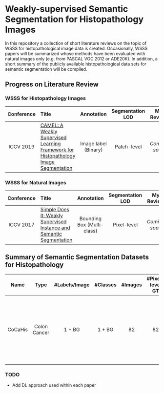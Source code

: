 # Weakly-supervised Semantic Segmentation for Histopathology Images

In this repository a collection of short literature reviews on the topic of WSSS for histopathological image data is created.
Occasionally, WSSS papers will be summarized whose methods have been evaluated with natural images only (e.g. from PASCAL VOC 2012 or ADE20K).
In addition, a short summary of the publicly available histopathological data sets for semantic segmentation will be compiled.

## Progress on Literature Review

### WSSS for Histopathology Images
|  Conference | Title | Annotation | Segmentation LOD | My Review | Offical Code | Datasets |
| :-------: | :------------- | :----------: | :--------: | :--: | :-------: | :------- |
| ICCV 2019 | [CAMEL: A Weakly Supervised Learning Framework for Histopathology Image Segmentation](https://arxiv.org/pdf/1908.10555.pdf) | Image label (Binary) | Patch-level | *Coming soon* | No | [CAMELYON16](https://camelyon16.grand-challenge.org/Home/), [Colorectal Adenoma](https://github.com/ThoroughImages/CAMEL) |

### WSSS for Natural Images
|  Conference | Title | Annotation | Segmentation LOD | My Review | Offical Code | Datasets |
| :-------: | :------------- | :----------: | :--------: | :--: | :-------: | :------- |
| ICCV 2017 | [Simple Does It: Weakly Supervised Instance and Semantic Segmentation](https://arxiv.org/pdf/1603.07485.pdf) | Bounding Box (Multi-class) | Pixel-level | *Coming soon* | No | [PASCAL VOC2012](http://host.robots.ox.ac.uk/pascal/VOC/voc2012/), VOC12+COCO |

## Summary of Semantic Segmentation Datasets for Histopathology
| Name      | Type          | #Labels/Image     | #Classes      | #Images       | #Pixel-level GT   | Image Size    | Resolution        | Paper    |
| :----:    | :-------:     | :--------:        | :----------:  | :--------:    | :--:              | :-------:     |:-------:          | :-------|
| CoCaHis   | Colon Cancer  | 1 + BG            | 1 + BG        | 82            | 82                | 1388 × 1037   | 0.45 microns/px   | [A dataset and a methodology for intraoperative computer-aided diagnosis of a metastatic colon cancer in a liver](https://www.sciencedirect.com/science/article/abs/pii/S1746809420305085)|



### TODO
- Add DL approach used within each paper
